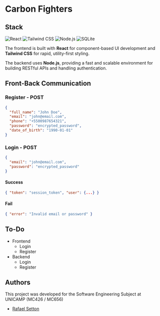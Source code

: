 # Carbon Fighters

## Stack

![React](https://img.shields.io/badge/React-20232A?logo=react&logoColor=61DAFB&style=for-the-badge)
![Tailwind CSS](https://img.shields.io/badge/Tailwind-38B2AC?logo=tailwindcss&logoColor=white&style=for-the-badge)
![Node.js](https://img.shields.io/badge/Node.js-339933?logo=node.js&logoColor=white&style=for-the-badge)
![SQLite](https://img.shields.io/badge/sqlite-%2307405e.svg?style=for-the-badge&logo=sqlite&logoColor=white)

The frontend is built with **React** for component-based UI development and **Tailwind CSS** for rapid, utility-first styling.

The backend uses **Node.js**, providing a fast and scalable environment for building RESTful APIs and handling authentication.

## Front-Back Communication

### Register - POST

```json
{
  "full_name": "John Doe",
  "email": "john@email.com",
  "phone": "+5500987654321",
  "password": "encrypted_password",
  "date_of_birth": "1990-01-01"
}
```

### Login - POST

```json
{
  "email": "john@email.com",
  "password": "encrypted_password"
}
```

#### Success

```json
{ "token": "session_token", "user": {...} }
```

#### Fail

```json
{ "error": "Invalid email or password" }
```

## To-Do

- Frontend
  - Login
  - Register
- Backend
  - Login
  - Register

## Authors

This project was developed for the Software Engineering Subject at UNICAMP (MC426 / MC656)

- [Rafael Setton](github.com/RafaelSetton)
